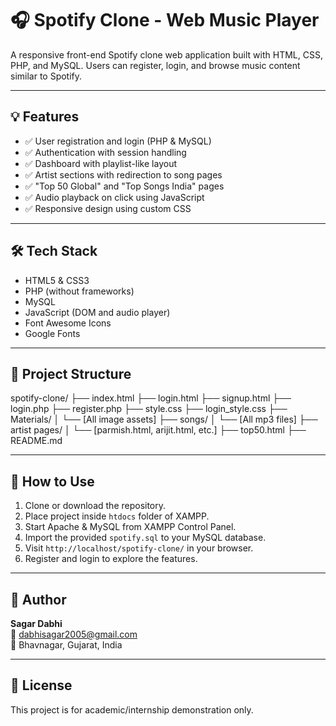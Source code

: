 # 🎧 Spotify Clone - Web Music Player

A responsive front-end Spotify clone web application built with HTML, CSS, PHP, and MySQL. Users can register, login, and browse music content similar to Spotify.

---

## 💡 Features

- ✅ User registration and login (PHP & MySQL)
- ✅ Authentication with session handling
- ✅ Dashboard with playlist-like layout
- ✅ Artist sections with redirection to song pages
- ✅ "Top 50 Global" and "Top Songs India" pages
- ✅ Audio playback on click using JavaScript
- ✅ Responsive design using custom CSS

---

## 🛠️ Tech Stack

- HTML5 & CSS3
- PHP (without frameworks)
- MySQL
- JavaScript (DOM and audio player)
- Font Awesome Icons
- Google Fonts

---

## 📁 Project Structure

spotify-clone/
├── index.html
├── login.html
├── signup.html
├── login.php
├── register.php
├── style.css
├── login_style.css
├── Materials/
│ └── [All image assets]
├── songs/
│ └── [All mp3 files]
├── artist pages/
│ └── [parmish.html, arijit.html, etc.]
├── top50.html
├── README.md


---

## 📝 How to Use

1. Clone or download the repository.
2. Place project inside `htdocs` folder of XAMPP.
3. Start Apache & MySQL from XAMPP Control Panel.
4. Import the provided `spotify.sql` to your MySQL database.
5. Visit `http://localhost/spotify-clone/` in your browser.
6. Register and login to explore the features.

---

## 👤 Author

**Sagar Dabhi**  
📧 [dabhisagar2005@gmail.com](mailto:dabhisagar2005@gmail.com)  
📍 Bhavnagar, Gujarat, India

---

## 📌 License

This project is for academic/internship demonstration only.
